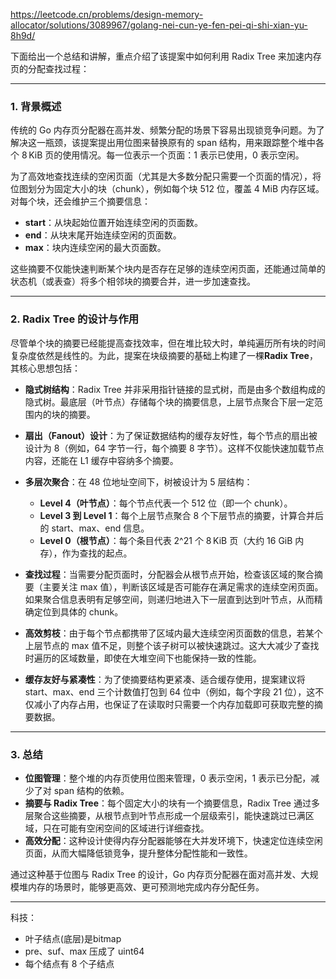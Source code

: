 https://leetcode.cn/problems/design-memory-allocator/solutions/3089967/golang-nei-cun-ye-fen-pei-qi-shi-xian-yu-8h9d/

下面给出一个总结和讲解，重点介绍了该提案中如何利用 Radix Tree 来加速内存页的分配查找过程：

---

### 1. 背景概述

传统的 Go 内存页分配器在高并发、频繁分配的场景下容易出现锁竞争问题。为了解决这一瓶颈，该提案提出用位图来替换原有的 span 结构，用来跟踪整个堆中各个 8 KiB 页的使用情况。每一位表示一个页面：1 表示已使用，0 表示空闲。

为了高效地查找连续的空闲页面（尤其是大多数分配只需要一个页面的情况），将位图划分为固定大小的块（chunk），例如每个块 512 位，覆盖 4 MiB 内存区域。对每个块，还会维护三个摘要信息：

- **start**：从块起始位置开始连续空闲的页面数。
- **end**：从块末尾开始连续空闲的页面数。
- **max**：块内连续空闲的最大页面数。

这些摘要不仅能快速判断某个块内是否存在足够的连续空闲页面，还能通过简单的状态机（或表查）将多个相邻块的摘要合并，进一步加速查找。

---

### 2. Radix Tree 的设计与作用

尽管单个块的摘要已经能提高查找效率，但在堆比较大时，单纯遍历所有块的时间复杂度依然是线性的。为此，提案在块级摘要的基础上构建了一棵**Radix Tree**，其核心思想包括：

- **隐式树结构**：Radix Tree 并非采用指针链接的显式树，而是由多个数组构成的隐式树。最底层（叶节点）存储每个块的摘要信息，上层节点聚合下层一定范围内的块的摘要。

- **扇出（Fanout）设计**：为了保证数据结构的缓存友好性，每个节点的扇出被设计为 8（例如，64 字节一行，每个摘要 8 字节）。这样不仅能快速加载节点内容，还能在 L1 缓存中容纳多个摘要。

- **多层次聚合**：在 48 位地址空间下，树被设计为 5 层结构：

  - **Level 4（叶节点）**：每个节点代表一个 512 位（即一个 chunk）。
  - **Level 3 到 Level 1**：每个上层节点聚合 8 个下层节点的摘要，计算合并后的 start、max、end 信息。
  - **Level 0（根节点）**：每个条目代表 2^21 个 8 KiB 页（大约 16 GiB 内存），作为查找的起点。

- **查找过程**：当需要分配页面时，分配器会从根节点开始，检查该区域的聚合摘要（主要关注 max 值），判断该区域是否可能存在满足需求的连续空闲页面。如果聚合信息表明有足够空间，则递归地进入下一层直到达到叶节点，从而精确定位到具体的 chunk。

- **高效剪枝**：由于每个节点都携带了区域内最大连续空闲页面数的信息，若某个上层节点的 max 值不足，则整个该子树可以被快速跳过。这大大减少了查找时遍历的区域数量，即使在大堆空间下也能保持一致的性能。

- **缓存友好与紧凑性**：为了使摘要结构更紧凑、适合缓存使用，提案建议将 start、max、end 三个计数值打包到 64 位中（例如，每个字段 21 位），这不仅减小了内存占用，也保证了在读取时只需要一个内存加载即可获取完整的摘要数据。

---

### 3. 总结

- **位图管理**：整个堆的内存页使用位图来管理，0 表示空闲，1 表示已分配，减少了对 span 结构的依赖。
- **摘要与 Radix Tree**：每个固定大小的块有一个摘要信息，Radix Tree 通过多层聚合这些摘要，从根节点到叶节点形成一个层级索引，能快速跳过已满区域，只在可能有空闲空间的区域进行详细查找。
- **高效分配**：这种设计使得内存分配器能够在大并发环境下，快速定位连续空闲页面，从而大幅降低锁竞争，提升整体分配性能和一致性。

通过这种基于位图与 Radix Tree 的设计，Go 内存页分配器在面对高并发、大规模堆内存的场景时，能够更高效、更可预测地完成内存分配任务。

---

科技：

- 叶子结点(底层)是bitmap
- pre、suf、max 压成了 uint64
- 每个结点有 8 个子结点

